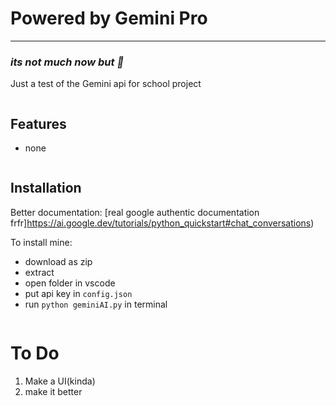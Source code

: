 # Powered by Gemini Pro
-------------------------------------------------------
### _its not much now but 🤷_


Just a test of the Gemini api for school project

```sh

```
## Features

- none
```sh

```
## Installation

Better documentation: [real google authentic documentation frfr]https://ai.google.dev/tutorials/python_quickstart#chat_conversations)

To install mine:
- download as zip
- extract
- open folder in vscode
- put api key in `config.json`
- run `python geminiAI.py` in terminal
```sh

```

# To Do
1. Make a UI(kinda)
2. make it better
```sh

```
